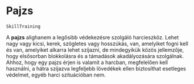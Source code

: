 # Pajzs

`SkillTraining`

A **pajzs** alighanem a legősibb védekezésre szolgáló harcieszköz. Lehet nagy vagy kicsi, kerek, szögletes vagy hosszúkás, van, amelyiket fogni kell és van, amelyiket alkarra lehet szíjazni, de mindegyikük közös jellemzője, hogy elsősorban blokkolásra és a támadások akadályozására szolgálnak. Ahhoz, hogy egy pajzs érjen is valamit a harcban, megfelelően kell használni, a hátra szíjazva legfeljebb lövedékek ellen biztosíthat esetleges védelmet, egyéb harci szituációban nem.

